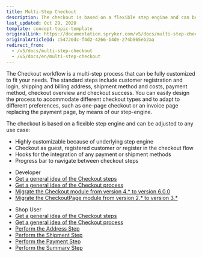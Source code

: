 ```yaml
---
title: Multi-Step Checkout
description: The checkout is based on a flexible step engine and can be adjusted to any use case.
last_updated: Oct 29, 2020
template: concept-topic-template
originalLink: https://documentation.spryker.com/v5/docs/multi-step-checkout
originalArticleId: c54720dc-f4d2-4266-b4de-274b865eb2aa
redirect_from:
  - /v5/docs/multi-step-checkout
  - /v5/docs/en/multi-step-checkout
---
```


The Checkout workflow is a multi-step process that can be fully customized to fit your needs. The standard steps include customer registration and login, shipping and billing address, shipment method and costs, payment method, checkout overview and checkout success. You can easily design the process to accommodate different checkout types and to adapt to different preferences, such as one-page checkout or an invoice page replacing the payment page, by means of our step-engine.

The checkout is based on a flexible step engine and can be adjusted to any use case:

* Highly customizable because of underlying step engine
* Checkout as guest, registered customer or register in the checkout flow
* Hooks for the integration of any payment or shipment methods
* Progress bar to navigate between checkout steps

<div class="mr-container">
    <div class="mr-list-container">
        <!-- col1 -->
        <div class="mr-col">
            <ul class="mr-list mr-list-green">
                <li class="mr-title">Developer</li>
                <li><a href="/docs/scos/dev/back-end-development/data-manipulation/datapayload-conversion/checkout/checkout-steps.html" class="mr-link">Get a general idea of the Checkout steps</a></li>
                <li><a href="/docs/scos/user/features/{{page.version}}/checkout-feature-overview/checkout-feature-overview.html" class="mr-link">Get a general idea of the Checkout process</a></li>  
                <li><a href="/docs/pbc/all/cart-and-checkout/{{site.version}}/install-and-upgrade/upgrade-modules/upgrade-the-checkout-module.html#upgrading-from-version-4-to-version-600" class="mr-link">Migrate the Checkout module from version 4.* to version 6.0.0</a></li>
                <li><a href="/docs/pbc/all/cart-and-checkout/{{site.version}}/install-and-upgrade/upgrade-modules/upgrade-the-checkoutpage-module.html" class="mr-link">Migrate the CheckoutPage module from version 2.* to version 3.*</a></li>
            </ul>
        </div>
        <!-- col3 -->
        <div class="mr-col">
            <ul class="mr-list mr-list-red">
                <li class="mr-title">Shop User</li>
                <li><a href="/docs/scos/dev/back-end-development/data-manipulation/datapayload-conversion/checkout/checkout-steps.html" class="mr-link">Get a general idea of the Checkout steps</a></li>
                <li><a href="/docs/scos/user/features/{{page.version}}/checkout-feature-overview/checkout-feature-overview.html" class="mr-link">Get a general idea of the Checkout process</a></li>
                <li><a href="/docs/scos/user/shop-user-guides/{{page.version}}/shop-guide-checkout/shop-guide-address-step.html" class="mr-link">Perform the Address Step</a></li>
                <li><a href="/docs/scos/user/shop-user-guides/{{page.version}}/shop-guide-checkout/shop-guide-shipment-step.html" class="mr-link">Perform the Shipment Step</a></li>
                <li><a href="payment-step-shop-guide-201911" class="mr-link">Perform the Payment Step</a></li>
                 <li><a href="/docs/scos/user/shop-user-guides/{{page.version}}/shop-guide-checkout/shop-guide-summary-step.html" class="mr-link">Perform the Summary Step</a></li>
            </ul>
        </div>
    </div>
</div>
